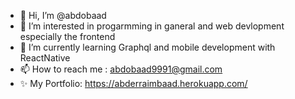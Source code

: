 - 👋 Hi, I’m @abdobaad
- 👀 I’m interested in progarmming in ganeral and web devlopment especially the frontend
- 🌱 I’m currently learning Graphql and mobile development with ReactNative
- 📫 How to reach me : abdobaad9991@gmail.com
- ✨ My Portfolio: https://abderraimbaad.herokuapp.com/
